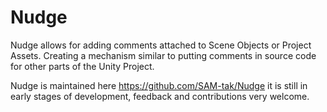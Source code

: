 # Nudge

Nudge allows for adding comments attached to Scene Objects or Project Assets. Creating a mechanism similar to putting comments in source code for other parts of the Unity Project.

Nudge is maintained here <https://github.com/SAM-tak/Nudge> it is still in early stages of development, feedback and contributions very welcome.
